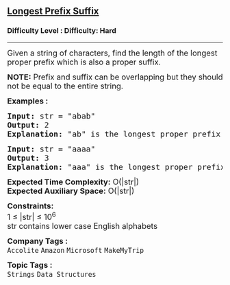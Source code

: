 <h2><a href="https://www.geeksforgeeks.org/problems/longest-prefix-suffix2527/1?timeMachineDate=2024-09-22">Longest Prefix Suffix</a></h2><h3>Difficulty Level : Difficulty: Hard</h3><hr><div class="problems_problem_content__Xm_eO"><p><span style="font-size: 18px;">Given a string of characters, find the length of the longest proper prefix which is also a proper suffix.</span></p>
<p><span style="font-size: 18px;"><strong>NOTE:</strong> Prefix and suffix can be overlapping but they should not be equal to the entire string.</span></p>
<p><strong><span style="font-size: 18px;">Examples :</span></strong></p>
<pre><span style="font-size: 18px;"><strong>Input:</strong> str = "abab"</span>
<span style="font-size: 18px;"><strong>Output:</strong> 2
<strong>Explanation:</strong> "ab" is the longest proper prefix and suffix. </span></pre>
<pre><span style="font-size: 18px;"><strong>Input:</strong> str = "aaaa"</span>
<span style="font-size: 18px;"><strong>Output:</strong> 3
<strong>Explanation:</strong> "aaa" is the longest proper prefix and suffix. </span></pre>
<p><span style="font-size: 18px;"><strong>Expected Time Complexity:</strong> O(|str|)<br><strong>Expected Auxiliary Space:</strong> O(|str|)</span></p>
<p><span style="font-size: 18px;"><strong>Constraints:</strong></span><br><span style="font-size: 18px;">1 ≤ |str| ≤ 10<sup>6</sup><br>str contains lower case English alphabets</span></p></div><p><span style=font-size:18px><strong>Company Tags : </strong><br><code>Accolite</code>&nbsp;<code>Amazon</code>&nbsp;<code>Microsoft</code>&nbsp;<code>MakeMyTrip</code>&nbsp;<br><p><span style=font-size:18px><strong>Topic Tags : </strong><br><code>Strings</code>&nbsp;<code>Data Structures</code>&nbsp;